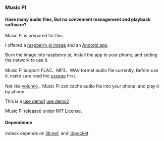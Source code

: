 ### Music PI



#### Have many audio files, But no convenient management and playback software?

Music PI is prepared for this.

I offered a [raspberry pi image](https://github.com/dodoma/mdesk) and an [Andorid app](https://github.com/dodoma/mpocket).

Burn the image into raspberry pi, Install the app to your phone, and setting the network to use it.

Music Pi support FLAC、MP3、WAV format audio file currently. Before use it, make sure read the [useage](https://avm.mbox.net.cn/readme.html) first.

Not like [volumio](https://volumio.com/)，Music PI can cache audio file into your phone, and play it by phone.

This is a [use demo1](https://avm.mbox.net.cn/avm-phone.mp4)  [use demo2](https://avm.mbox.net.cn/avm-all.mp4)

Music PI released under MIT License.

#### Dependence

mdesk depends on [libreef](https://github.com/dodoma/libreef), and [libpocket](https://github.com/dodoma/libpocket)
